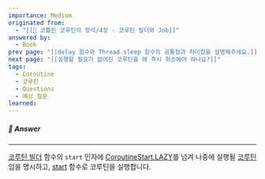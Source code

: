 ```yaml
---
importance: Medium
originated from:
  - "[[📘 코틀린 코루틴의 정석/4장 - 코루틴 빌더와 Job]]"
answered by:
  - Book
prev page: "[[delay 함수와 Thread.sleep 함수의 공통점과 차이점을 설명해주세요.]]"
next page: "[[실행할 필요가 없어진 코루틴을 왜 즉시 취소해야 하나요?]]"
tags:
  - Coroutine
  - 코루틴
  - Questions
  - 예상_질문
learned:
---
```

##### 💬 Answer
---
[코루틴 빌더](코루틴%20빌더.md) 함수의 `start` 인자에 [CoroutineStart.LAZY](CoroutineStart.LAZY.md)를 넘겨 나중에 실행될 [코루틴](코루틴.md)임을 명시하고, [start](Job.start.md) 함수로 코루틴을 실행합니다.
